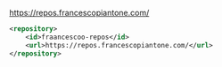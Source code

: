 https://repos.francescopiantone.com/

```xml
<repository>
    <id>fraancescoo-repos</id>
    <url>https://repos.francescopiantone.com/</url>
</repository>
```
